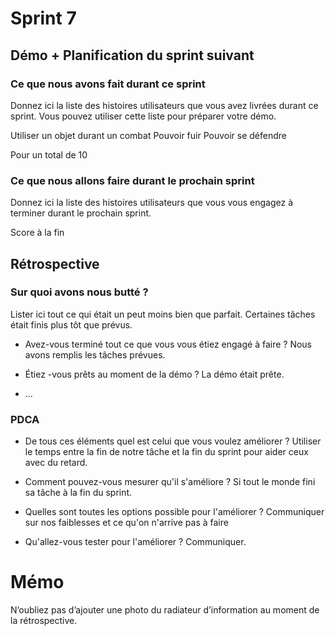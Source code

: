 # Sprint 7

## Démo + Planification du sprint suivant

### Ce que nous avons fait durant ce sprint
Donnez ici la liste des histoires utilisateurs que vous avez livrées durant ce sprint.
Vous pouvez utiliser cette liste pour préparer votre démo.

Utiliser un objet durant un combat
Pouvoir fuir
Pouvoir se défendre

Pour un total de 10

### Ce que nous allons faire durant le prochain sprint
Donnez ici la liste des histoires utilisateurs que vous vous engagez à terminer durant le prochain sprint.

Score à la fin

## Rétrospective

### Sur quoi avons nous butté ?
Lister ici tout ce qui était un peut moins bien que parfait.
Certaines tâches était finis plus tôt que prévus.

* Avez-vous terminé tout ce que vous vous étiez engagé à faire ?
Nous avons remplis les tâches prévues.

* Étiez -vous prêts au moment de la démo ?
La démo était prête.

* ...

### PDCA
* De tous ces éléments quel est celui que vous voulez améliorer ?
Utiliser le temps entre la fin de notre tâche et la fin du sprint pour aider ceux avec du retard.

* Comment pouvez-vous mesurer qu'il s'améliore ?
Si tout le monde fini sa tâche à la fin du sprint.

* Quelles sont toutes les options possible pour l'améliorer ?
Communiquer sur nos faiblesses et ce qu'on n'arrive pas à faire

* Qu'allez-vous tester pour l'améliorer ?
Communiquer.

# Mémo
N’oubliez pas d’ajouter une photo du radiateur d’information au moment de la rétrospective.

